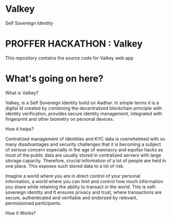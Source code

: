 # Valkey
Self Sovereign Identity
# PROFFER HACKATHON : Valkey
This repository contains the source code for Valkey web app
# What's going on here?
What is Valkey?

Valkey, is a Self Sovereign Identity build on Aadhar. In simple terms it is a digital Id created by combining the decentralized blockchain principle with identity verification, provides secure identity management, integrated with fingerprint and other biometry on personal devices. 

How it helps?

Centralized management of identities and KYC data is overwhelmed with so many disadvantages and security challenges that it is becoming a subject of serious concern especially in the age of wannacry and equifax hacks as most of the public data are usually stored in centralized servers with large storage capacity. Therefore, crucial information of a lot of people are held in one place. This exposes such stored data to a lot of risk.

Imagine a world where you are in direct control of your personal information, a world where you can limit and control how much information you share while retaining the ability to transact in the world. This is self-sovereign identity and It ensures privacy and trust, where transactions are secure, authenticated and verifiable and endorsed by relevant, permissioned participants.

How it Works?
